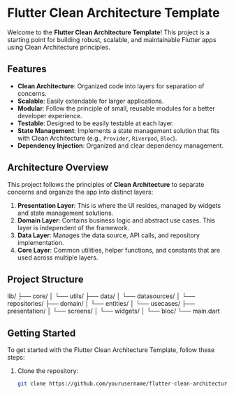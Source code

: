 # Flutter Clean Architecture Template

Welcome to the **Flutter Clean Architecture Template**! This project is a starting point for building robust, scalable, and maintainable Flutter apps using Clean Architecture principles.

## Features

- **Clean Architecture**: Organized code into layers for separation of concerns.
- **Scalable**: Easily extendable for larger applications.
- **Modular**: Follow the principle of small, reusable modules for a better developer experience.
- **Testable**: Designed to be easily testable at each layer.
- **State Management**: Implements a state management solution that fits with Clean Architecture (e.g., `Provider`, `Riverpod`, `Bloc`).
- **Dependency Injection**: Organized and clear dependency management.

## Architecture Overview

This project follows the principles of **Clean Architecture** to separate concerns and organize the app into distinct layers:

1. **Presentation Layer**: This is where the UI resides, managed by widgets and state management solutions.
2. **Domain Layer**: Contains business logic and abstract use cases. This layer is independent of the framework.
3. **Data Layer**: Manages the data source, API calls, and repository implementation.
4. **Core Layer**: Common utilities, helper functions, and constants that are used across multiple layers.

## Project Structure

lib/
├── core/
│ └── utils/
├── data/
│ └── datasources/
│ └── repositories/
├── domain/
│ └── entities/
│ └── usecases/
├── presentation/
│ └── screens/
│ └── widgets/
│ └── bloc/
└── main.dart

## Getting Started

To get started with the Flutter Clean Architecture Template, follow these steps:

1. Clone the repository:
   ```bash
   git clone https://github.com/yourusername/flutter-clean-architecture-template.git
   ```
